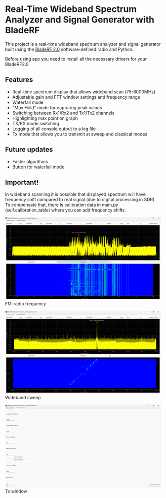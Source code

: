 # Real-Time Wideband Spectrum Analyzer and Signal Generator with BladeRF

This project is a real-time wideband spectrum analyzer and signal generator built using the [BladeRF 2.0](https://www.nuand.com/bladerf-2-0-micro/) software-defined radio and Python.

Before using app you need to install all the necessary drivers for your BladeRF2.0


## Features

- Real-time spectrum display that allows wideband scan (75-6000MHz)
- Adjustable gain and FFT window settings and frequency range
- Waterfall mode
- "Max Hold" mode for capturing peak values
- Switching between Rx1/Rx2 and Tx1/Tx2 channels
- Highlighting max point on graph
- TX/RX mode switching
- Logging of all console output to a log file
- Tx mode that allows you to transmit at sweep and classical modes

## Future updates
- Faster algorithms
- Button for waterfall mode

## Important!
In wideband scanning it is possible that displayed spectrum  will have frequency shift compared to real signal (due to digital processing in SDR). To compensate that, there is calibration data in main.py (self.calibration_table) where you can add frequency shifts.


![img_3.png](img_3.png)
FM-radio frequency


![img_5.png](img_5.png)
Wideband sweep


![img_4.png](img_4.png)
Tx window